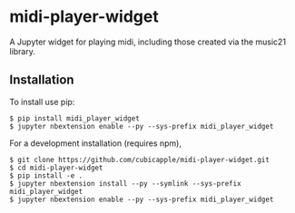 midi-player-widget
===============================

A Jupyter widget for playing midi, including those created via the music21 library.

Installation
------------

To install use pip:

    $ pip install midi_player_widget
    $ jupyter nbextension enable --py --sys-prefix midi_player_widget


For a development installation (requires npm),

    $ git clone https://github.com/cubicapple/midi-player-widget.git
    $ cd midi-player-widget
    $ pip install -e .
    $ jupyter nbextension install --py --symlink --sys-prefix midi_player_widget
    $ jupyter nbextension enable --py --sys-prefix midi_player_widget
